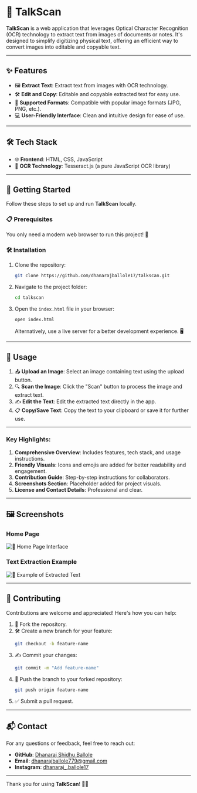 # 📝 TalkScan

**TalkScan** is a web application that leverages Optical Character Recognition (OCR) technology to extract text from images of documents or notes. It's designed to simplify digitizing physical text, offering an efficient way to convert images into editable and copyable text.

---

## ✨ Features

- 🖼️ **Extract Text**: Extract text from images with OCR technology.
- 🛠️ **Edit and Copy**: Editable and copyable extracted text for easy use.
- 📂 **Supported Formats**: Compatible with popular image formats (JPG, PNG, etc.).
- 💻 **User-Friendly Interface**: Clean and intuitive design for ease of use.

---

## 🛠️ Tech Stack

- 🌐 **Frontend**: HTML, CSS, JavaScript
- 🤖 **OCR Technology**: Tesseract.js (a pure JavaScript OCR library)

---

## 🚀 Getting Started

Follow these steps to set up and run **TalkScan** locally.

### 📋 Prerequisites

You only need a modern web browser to run this project! 🌟

### 🛠️ Installation

1. Clone the repository:
   ```bash
   git clone https://github.com/dhanarajballole17/talkscan.git
   ```
2. Navigate to the project folder:
   ```bash
   cd talkscan
   ```
3. Open the `index.html` file in your browser:
   ```bash
   open index.html
   ```
   Alternatively, use a live server for a better development experience. 🖥️

---

## 📖 Usage

1. 📤 **Upload an Image**: Select an image containing text using the upload button.
2. 🔍 **Scan the Image**: Click the "Scan" button to process the image and extract text.
3. ✍️ **Edit the Text**: Edit the extracted text directly in the app.
4. 📋 **Copy/Save Text**: Copy the text to your clipboard or save it for further use.

---
### Key Highlights:
1. **Comprehensive Overview**: Includes features, tech stack, and usage instructions.
2. **Friendly Visuals**: Icons and emojis are added for better readability and engagement.
3. **Contribution Guide**: Step-by-step instructions for collaborators.
4. **Screenshots Section**: Placeholder added for project visuals.
5. **License and Contact Details**: Professional and clear.
---


## 🖼️ Screenshots

### Home Page  
![🌟 Home Page Interface]()

### Text Extraction Example  
![📄 Example of Extracted Text](path/to/screenshot2.png)

---

## 🤝 Contributing

Contributions are welcome and appreciated! Here's how you can help:

1. 🍴 Fork the repository.
2. 🛠️ Create a new branch for your feature:
   ```bash
   git checkout -b feature-name
   ```
3. ✍️ Commit your changes:
   ```bash
   git commit -m "Add feature-name"
   ```
4. 🔄 Push the branch to your forked repository:
   ```bash
   git push origin feature-name
   ```
5. ✅ Submit a pull request.

---

## 📬 Contact

For any questions or feedback, feel free to reach out:

- **GitHub**: [Dhanaraj Shidhu Ballole](https://github.com/dhanarajballole17)  
- **Email**: [dhanarajballole779@gmail.com](dhanarajballole779@gmail.com)
- **Instagram**: [dhanaraj_.ballole17](https://www.instagram.com/dhanaraj_.ballole17/)

---

Thank you for using **TalkScan**! 🚀✨



